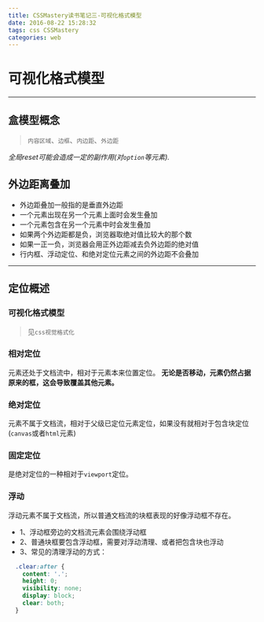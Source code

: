 ```yaml
---
title: CSSMastery读书笔记三-可视化格式模型
date: 2016-08-22 15:28:32
tags: css CSSMastery 
categories: web
---
```


# 可视化格式模型

<!-- more -->

---

## 盒模型概念

>`内容区域`、`边框`、`内边距`、`外边距`

*全局reset可能会造成一定的副作用(对`option`等元素).*


## 外边距离叠加

+ 外边距叠加一般指的是垂直外边距
+ 一个元素出现在另一个元素上面时会发生叠加
+ 一个元素包含在另一个元素中时会发生叠加
+ 如果两个外边距都是负，浏览器取绝对值比较大的那个数
+ 如果一正一负，浏览器会用正外边距减去负外边距的绝对值
+ 行内框、浮动定位、和绝对定位元素之间的外边距不会叠加

---

## 定位概述

### 可视化格式模型

>见`css视觉格式化`

### 相对定位

  元素还处于文档流中，相对于元素本来位置定位。
  **无论是否移动，元素仍然占据原来的框，这会导致覆盖其他元素。**

### 绝对定位

  元素不属于文档流，相对于父级已定位元素定位，如果没有就相对于包含块定位(`canvas`或者`html`元素)

### 固定定位

  是绝对定位的一种相对于`viewport`定位。

### 浮动

浮动元素不属于文档流，所以普通文档流的块框表现的好像浮动框不存在。

+ 1、浮动框旁边的文档流元素会围绕浮动框
+ 2、普通块框要包含浮动框，需要对浮动清理、或者把包含块也浮动
+ 3、常见的清理浮动的方式：

``` css
  .clear:after {
    content: '.';
    height: 0;
    visibility: none;
    display: block;
    clear: both;
  }
```